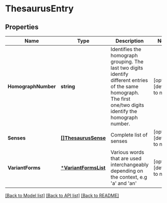# ThesaurusEntry

## Properties
Name | Type | Description | Notes
------------ | ------------- | ------------- | -------------
**HomographNumber** | **string** | Identifies the homograph grouping. The last two digits identify different entries of the same homograph. The first one/two digits identify the homograph number. | [optional] [default to null]
**Senses** | [**[]ThesaurusSense**](ThesaurusSense.md) | Complete list of senses | [optional] [default to null]
**VariantForms** | [***VariantFormsList**](VariantFormsList.md) | Various words that are used interchangeably depending on the context, e.g &#39;a&#39; and &#39;an&#39; | [optional] [default to null]

[[Back to Model list]](../README.md#documentation-for-models) [[Back to API list]](../README.md#documentation-for-api-endpoints) [[Back to README]](../README.md)


